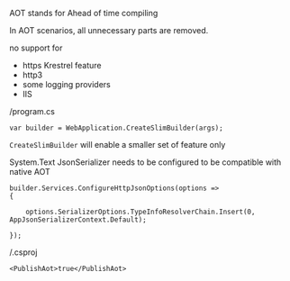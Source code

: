 AOT stands for Ahead of time compiling

In AOT scenarios, all unnecessary parts are removed.

no support for
- https Krestrel feature
- http3
- some logging providers
- IIS

/program.cs

`var builder = WebApplication.CreateSlimBuilder(args);`

`CreateSlimBuilder` will enable a smaller set of feature only

System.Text JsonSerializer needs to be configured to be compatible with native AOT 
```
builder.Services.ConfigureHttpJsonOptions(options =>
{

    options.SerializerOptions.TypeInfoResolverChain.Insert(0, AppJsonSerializerContext.Default);

});
```

/.csproj 

`<PublishAot>true</PublishAot>`

